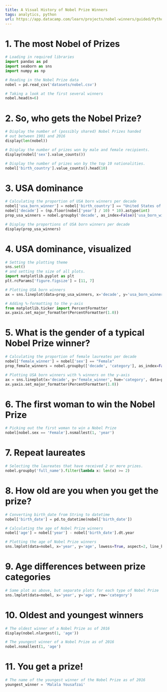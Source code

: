```yaml
---
title: A Visual History of Nobel Prize Winners
tags: analytics, python
url: https://app.datacamp.com/learn/projects/nobel-winners/guided/Python
---
```


# 1. The most Nobel of Prizes
```python
# Loading in required libraries
import pandas as pd
import seaborn as sns
import numpy as np

# Reading in the Nobel Prize data
nobel = pd.read_csv('datasets/nobel.csv')

# Taking a look at the first several winners
nobel.head(n=6)
```

# 2. So, who gets the Nobel Prize?
```python
# Display the number of (possibly shared) Nobel Prizes handed
# out between 1901 and 2016
display(len(nobel))

# Display the number of prizes won by male and female recipients.
display(nobel['sex'].value_counts())

# Display the number of prizes won by the top 10 nationalities.
nobel['birth_country'].value_counts().head(10)
```


# 3. USA dominance
```python
# Calculating the proportion of USA born winners per decade
nobel['usa_born_winner'] = nobel['birth_country'] == "United States of America"
nobel['decade'] = (np.floor(nobel['year'] / 10) * 10).astype(int)
prop_usa_winners = nobel.groupby('decade', as_index=False)['usa_born_winner'].mean()

# Display the proportions of USA born winners per decade
display(prop_usa_winners)
```


# 4. USA dominance, visualized
```python
# Setting the plotting theme
sns.set()
# and setting the size of all plots.
import matplotlib.pyplot as plt
plt.rcParams['figure.figsize'] = [11, 7]

# Plotting USA born winners 
ax = sns.lineplot(data=prop_usa_winners, x='decade', y='usa_born_winner')

# Adding %-formatting to the y-axis
from matplotlib.ticker import PercentFormatter
ax.yaxis.set_major_formatter(PercentFormatter(1.0))
```


# 5. What is the gender of a typical Nobel Prize winner?
```python
# Calculating the proportion of female laureates per decade
nobel['female_winner'] = nobel['sex'] == "Female"
prop_female_winners = nobel.groupby(['decade', 'category'], as_index=False)['female_winner'].mean()

# Plotting USA born winners with % winners on the y-axis
ax = sns.lineplot(x='decade', y='female_winner', hue='category', data=prop_female_winners)
ax.yaxis.set_major_formatter(PercentFormatter(1.0))
```


# 6. The first woman to win the Nobel Prize
```python
# Picking out the first woman to win a Nobel Prize
nobel[nobel.sex == 'Female'].nsmallest(1, 'year')
```


# 7. Repeat laureates
```python
# Selecting the laureates that have received 2 or more prizes.
nobel.groupby('full_name').filter(lambda x: len(x) >= 2)
```


# 8. How old are you when you get the prize?
```python
# Converting birth_date from String to datetime
nobel['birth_date'] = pd.to_datetime(nobel['birth_date'])

# Calculating the age of Nobel Prize winners
nobel['age'] = nobel['year'] - nobel['birth_date'].dt.year

# Plotting the age of Nobel Prize winners
sns.lmplot(data=nobel, x='year', y='age', lowess=True, aspect=2, line_kws={'color' : 'black'})
```


# 9. Age differences between prize categories
```python
# Same plot as above, but separate plots for each type of Nobel Prize
sns.lmplot(data=nobel, x='year', y='age', row='category')
```


# 10. Oldest and youngest winners
```python
# The oldest winner of a Nobel Prize as of 2016
display(nobel.nlargest(1, 'age'))

# The youngest winner of a Nobel Prize as of 2016
nobel.nsmallest(1, 'age')
```


# 11. You get a prize!
```python
# The name of the youngest winner of the Nobel Prize as of 2016
youngest_winner = 'Malala Yousafzai'
```


